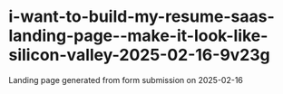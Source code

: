 # i-want-to-build-my-resume-saas-landing-page--make-it-look-like-silicon-valley-2025-02-16-9v23g
Landing page generated from form submission on 2025-02-16
